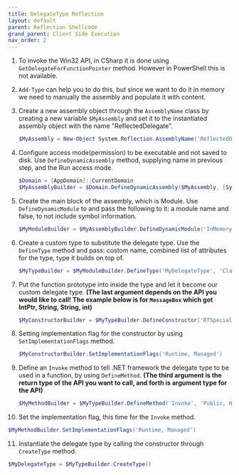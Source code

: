 ```yaml
---
title: DelegateType Reflection
layout: default
parent: Reflection Shellcode
grand_parent: Client Side Execution
nav_order: 2
---
```


1. To invoke the Win32 API, in CSharp it is done using `GetDelegateForFunctionPointer` method. However in PowerShell this is not available.
2. `Add-Type` can help you to do this, but since we want to do it in memory we need to manually the assembly and populate it with content.
3. Create a new assembly object through the `AssemblyName` class by creating a new variable `$MyAssembly` and set it to the instantiated assembly object with the name "ReflectedDelegate".

   ```powershell
   $MyAssembly = New-Object System.Reflection.AssemblyName('ReflectedDelegate')
   ```
    
4. Configure access mode(permission) to be executable and not saved to disk. Use `DefineDynamicAssembly` method, supplying name in previous step, and the Run access mode.

   ```powershell
   $Domain = [AppDomain]::CurrentDomain
   $MyAssemblyBuilder = $Domain.DefineDynamicAssembly($MyAssembly, [System.Reflection.Emit.AssemblyBuilderAccess]::Run)
   ```

5. Create the main block of the assembly, which is Module. Use `DefineDynamicModule` to and pass the following to it: a module name and false, to not include symbol information.

   ```powershell
   $MyModuleBuilder = $MyAssemblyBuilder.DefineDynamicModule('InMemoryModule', $false)
   ```

6. Create a custom type to substitute the delegate type. Use the `DefineType` method and pass: custom name, combined list of attributes for the type, type it builds on top of.

   ```powershell
   $MyTypeBuilder = $MyModuleBuilder.DefineType('MyDelegateType', 'Class, Public, Sealed, AnsiClass, AutoClass', [System.MulticastDelegate])
   ```

7. Put the function prototype into inside the type and let it become our custom delegate type. **(The last argument depends on the API you would like to call! The example below is for `MessageBox` which got IntPtr, String, String, int)**

   ```powershell
   $MyConstructorBuilder = $MyTypeBuilder.DefineConstructor('RTSpecialName, HideBySig, Public', [System.Reflection.CallingConventions]::Standard, @([IntPtr], [String], [String], [int]))
   ```

8. Setting implementation flag for the constructor by using `SetImplementationFlags` method.

   ```powershell
   $MyConstructorBuilder.SetImplementationFlags('Runtime, Managed')
   ```

9. Define an `Invoke` method to tell .NET framework the delegate type to be used in a function, by using `DefineMethod`. **(The third argument is the return type of the API you want to call, and forth is argument type for the API)**

   ```powershell
   $MyMethodBuilder = $MyTypeBuilder.DefineMethod('Invoke', 'Public, HideBySig, NewSlot, Virtual', [int], @([IntPtr], [String], [String], [int]))
   ```

10. Set the implementation flag, this time for the `Invoke` method.

   ```powershell
   $MyMethodBuilder.SetImplementationFlags('Runtime, Managed')
   ```

11. Instantiate the delegate type by calling the constructor through `CreateType` method.

   ```powershell
   $MyDelegateType = $MyTypeBuilder.CreateType()
   ```
